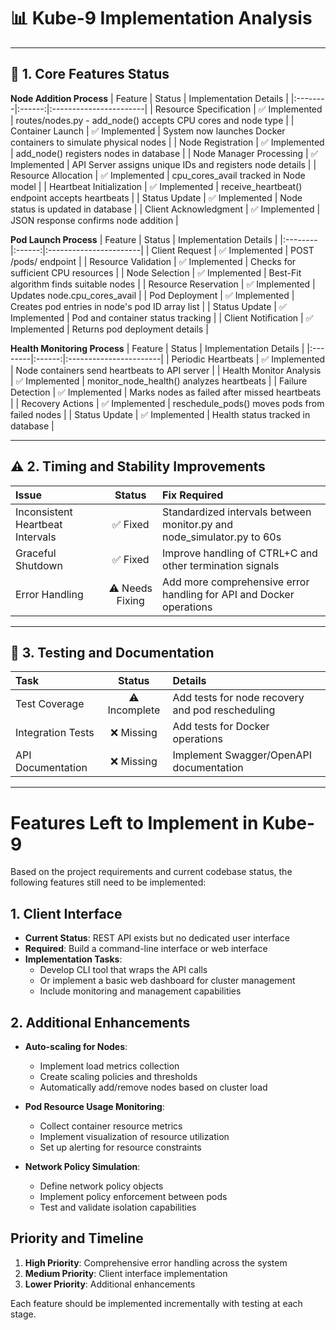 # 📊 Kube-9 Implementation Analysis

---

## 🚀 1. Core Features Status

**Node Addition Process**
| Feature | Status | Implementation Details |
|:--------|:------:|:-----------------------|
| Resource Specification | ✅ Implemented | routes/nodes.py - add_node() accepts CPU cores and node type |
| Container Launch | ✅ Implemented | System now launches Docker containers to simulate physical nodes |
| Node Registration | ✅ Implemented | add_node() registers nodes in database |
| Node Manager Processing | ✅ Implemented | API Server assigns unique IDs and registers node details |
| Resource Allocation | ✅ Implemented | cpu_cores_avail tracked in Node model |
| Heartbeat Initialization | ✅ Implemented | receive_heartbeat() endpoint accepts heartbeats |
| Status Update | ✅ Implemented | Node status is updated in database |
| Client Acknowledgment | ✅ Implemented | JSON response confirms node addition |

**Pod Launch Process**
| Feature | Status | Implementation Details |
|:--------|:------:|:-----------------------|
| Client Request | ✅ Implemented | POST /pods/ endpoint |
| Resource Validation | ✅ Implemented | Checks for sufficient CPU resources |
| Node Selection | ✅ Implemented | Best-Fit algorithm finds suitable nodes |
| Resource Reservation | ✅ Implemented | Updates node.cpu_cores_avail |
| Pod Deployment | ✅ Implemented | Creates pod entries in node's pod ID array list |
| Status Update | ✅ Implemented | Pod and container status tracking |
| Client Notification | ✅ Implemented | Returns pod deployment details |

**Health Monitoring Process**
| Feature | Status | Implementation Details |
|:--------|:------:|:-----------------------|
| Periodic Heartbeats | ✅ Implemented | Node containers send heartbeats to API server |
| Health Monitor Analysis | ✅ Implemented | monitor_node_health() analyzes heartbeats |
| Failure Detection | ✅ Implemented | Marks nodes as failed after missed heartbeats |
| Recovery Actions | ✅ Implemented | reschedule_pods() moves pods from failed nodes |
| Status Update | ✅ Implemented | Health status tracked in database |

---

## ⚠️ 2. Timing and Stability Improvements

| Issue                            |     Status      | Fix Required                                                           |
| :------------------------------- | :-------------: | :--------------------------------------------------------------------- |
| Inconsistent Heartbeat Intervals |    ✅ Fixed     | Standardized intervals between monitor.py and node_simulator.py to 60s |
| Graceful Shutdown                |    ✅ Fixed     | Improve handling of CTRL+C and other termination signals               |
| Error Handling                   | ⚠️ Needs Fixing | Add more comprehensive error handling for API and Docker operations    |

---

## 📝 3. Testing and Documentation

| Task              |    Status     | Details                                          |
| :---------------- | :-----------: | :----------------------------------------------- |
| Test Coverage     | ⚠️ Incomplete | Add tests for node recovery and pod rescheduling |
| Integration Tests |  ❌ Missing   | Add tests for Docker operations                  |
| API Documentation |  ❌ Missing   | Implement Swagger/OpenAPI documentation          |

---

# Features Left to Implement in Kube-9

Based on the project requirements and current codebase status, the following features still need to be implemented:

## 1. Client Interface

- **Current Status**: REST API exists but no dedicated user interface
- **Required**: Build a command-line interface or web interface
- **Implementation Tasks**:
  - Develop CLI tool that wraps the API calls
  - Or implement a basic web dashboard for cluster management
  - Include monitoring and management capabilities

## 2. Additional Enhancements

- **Auto-scaling for Nodes**:

  - Implement load metrics collection
  - Create scaling policies and thresholds
  - Automatically add/remove nodes based on cluster load

- **Pod Resource Usage Monitoring**:

  - Collect container resource metrics
  - Implement visualization of resource utilization
  - Set up alerting for resource constraints

- **Network Policy Simulation**:
  - Define network policy objects
  - Implement policy enforcement between pods
  - Test and validate isolation capabilities

## Priority and Timeline

1. **High Priority**: Comprehensive error handling across the system
2. **Medium Priority**: Client interface implementation
3. **Lower Priority**: Additional enhancements

Each feature should be implemented incrementally with testing at each stage.
